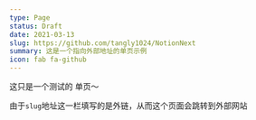 ```yaml
---
type: Page
status: Draft
date: 2021-03-13
slug: https://github.com/tangly1024/NotionNext
summary: 这是一个指向外部地址的单页示例
icon: fab fa-github
---
```

这只是一个测试的 单页～

由于`slug`地址这一栏填写的是外链，从而这个页面会跳转到外部网站